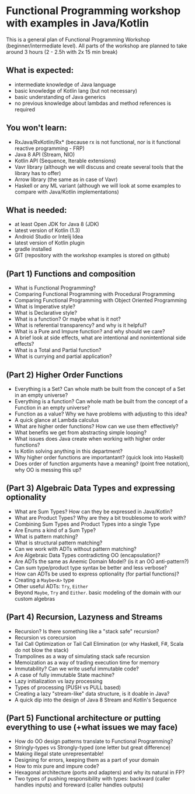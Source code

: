 # Functional Programming workshop with examples in Java/Kotlin

This is a general plan of Functional Programming Workshop (beginner/intermediate level).
All parts of the workshop are planned to take around 3 hours (2 - 2.5h with 2x 15 min break)

## What is expected:
- intermediate knowledge of Java language
- basic knowledge of Kotlin lang (but not necessary)
- basic understanding of Java generics
- no previous knowledge about lambdas and method references is required

## You won't learn:
- RxJava/RxKotlin/Rx* (because rx is not functional, nor is it functional reactive programming - FRP)
- Java 8 API (Stream, NIO)
- Kotlin API (Sequence, Iterable extensions)
- Vavr library (although we will discuss and create several tools that the library has to offer)
- Arrow library (the same as in case of Vavr)
- Haskell or any ML variant (although we will look at some examples to compare with Java/Kotlin implementations)

## What is needed:
- at least Open JDK for Java 8 (JDK)
- latest version of Kotlin (1.3)
- Android Studio or Intelij Idea
- latest version of Kotlin plugin
- gradle installed
- GIT (repository with the workshop examples is stored on github)

## (Part 1) Functions and composition
- What is Functional Programming?
- Comparing Functional Programming with Procedural Programming
- Comparing Functional Programming with Object Oriented Programming
- What is Imperative style?
- What is Declarative style?
- What is a function? Or maybe what is it not?
- What is referential transparency? and why is it helpful?
- What is a Pure and Impure function? and why should we care?
- A brief look at side effects, what are intentional and nonintentional side effects?
- What is a Total and Partial function?
- What is currying and partial application?

## (Part 2) Higher Order Functions
- Everything is a Set? Can whole math be built from the concept of a Set in an empty universe?
- Everything is a function? Can whole math be built from the concept of a Function in an empty universe?
- Function as a value? Why we have problems with adjusting to this idea?
- A quick glance at Lambda calculus
- What are higher order functions? How can we use them effectively?
- What benefits we get from abstracting simple looping?
- What issues does Java create when working with higher order functions?
- Is Kotlin solving anything in this department?
- Why higher order functions are importantant? (quick look into Haskell)
- Does order of function arguments have a meaning? (point free notation), why OO is messing this up?

## (Part 3) Algebraic Data Types and expressing optionality
- What are Sum Types? How can they be expressed in Java/Kotlin?
- What are Product Types? Why are they a bit troublesome to work with?
- Combining Sum Types and Product Types into a single Type
- Are Enums a kind of a Sum Type?
- What is pattern matching?
- What is structural pattern matching?
- Can we work with ADTs without pattern matching?
- Are Algebraic Data Types contradicting OO (encapsulation)?
- Are ADTs the same as Anemic Domain Model? (is it an OO anti-pattern?)
- Can sum type/product type syntax be better and less verbose?
- How can ADTs be used to express optionality (for partial functions)?
- Creating a `Maybe<A>` type
- Other useful ADTs: `Try`, `Either`
- Beyond `Maybe`, `Try` and `Either`. basic modeling of the domain with our custom algebras

## (Part 4) Recursion, Lazyness and Streams
- Recursion? Is there something like a "stack safe" recursion?
- Recursion vs corecursion
- Tail Call Optimization or Tail Call Elimination (or why Haskell, F#, Scala do not blow the stack)
- Trampolines as a way of simulating stack safe recursion
- Memoization as a way of trading execution time for memory
- Immutability? Can we write useful immutable code? 
- A case of fully immutable State machine?
- Lazy initialization vs lazy processing
- Types of processing (PUSH vs PULL based)
- Creating a lazy "stream-like" data structure, is it doable in Java?
- A quick dip into the design of Java 8 Stream and Kotlin's Sequence

## (Part 5) Functional architecture or putting everything to use (+what issues we may face)
- How do OO design patterns translate to Functional Programming?
- Stringly-types vs Strongly-typed (one letter but great difference)
- Making illegal state unrepresentable!
- Designing for errors, keeping them as a part of your domain
- How to mix pure and impure code?
- Hexagonal architecture (ports and adapters) and why its natural in FP?
- Two types of pushing responsibility with types: backward (caller handles inputs) and foreward (caller handles outputs)
  

